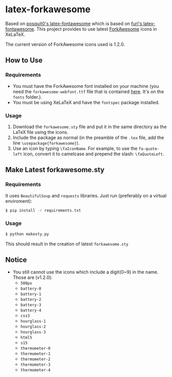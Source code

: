 latex-forkawesome
=================

Based on [posquit0's latex-fontawesome](https://github.com/posquit0/latex-fontawesome) which is based on [furl's latex-fontawesome](https://github.com/furl/latex-fontawesome).
This project provides to use latest [ForkAwesome](https://forkaweso.me/) icons in XeLaTeX.

The current version of ForkAwesome icons used is 1.2.0. 

How to Use
----------

### Requirements
* You must have the ForkAwesome font installed on your machine (you need the `forkawesome-webfont.ttf` file that is contained [here](https://github.com/ForkAwesome/Fork-Awesome/archive/1.2.0.zip). It's on the `fonts` folder.).
* You must be using XeLaTeX and have the `fontspec` package installed.

### Usage
1. Download the `forkawesome.sty` file and put it in the same directory as the LaTeX file using the icons.
2. Include the package as normal (in the preamble of the `.tex` file, add the line `\usepackage{forkawesome}`).
3. Use an icon by typing `\faIconName`. For example, to use the `fa-quote-left` icon, convert it to camelcase and prepend the slash: `\faQuoteLeft`.

Make Latest forkawesome.sty
---------------------------

### Requirements
It uses `BeautifulSoup` and `requests` libraries. Just run (preferably on a virtual enviroment):
```bash
$ pip install -r requirements.txt
```

### Usage
```bash
$ python makesty.py
```
This should result in the creation of latest ``forkawesome.sty``


Notice
------
* You still cannot use the icons which include a digit(0~9) in the name. Those are (v1.2.0):
  - `500px`
  - `battery-0`
  - `battery-1`
  - `battery-2`
  - `battery-3`
  - `battery-4`
  - `css3`
  - `hourglass-1`
  - `hourglass-2`
  - `hourglass-3`
  - `html5`
  - `s15`
  - `thermometer-0`
  - `thermometer-1`
  - `thermometer-2`
  - `thermometer-3`
  - `thermometer-4`

